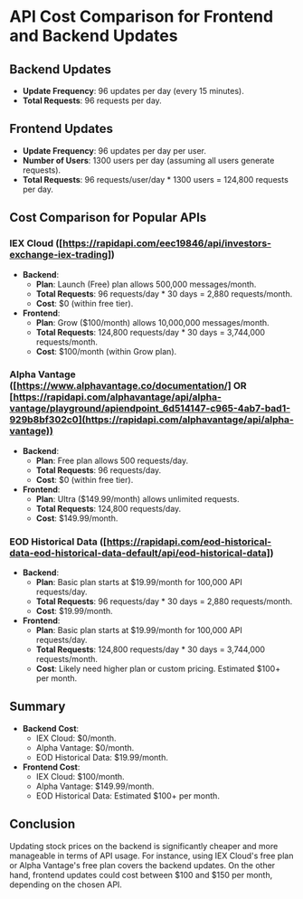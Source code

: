 # API Cost Comparison for Frontend and Backend Updates

## Backend Updates
- **Update Frequency**: 96 updates per day (every 15 minutes).
- **Total Requests**: 96 requests per day.

## Frontend Updates
- **Update Frequency**: 96 updates per day per user.
- **Number of Users**: 1300 users per day (assuming all users generate requests).
- **Total Requests**: 96 requests/user/day * 1300 users = 124,800 requests per day.

## Cost Comparison for Popular APIs

### IEX Cloud ([https://rapidapi.com/eec19846/api/investors-exchange-iex-trading])
- **Backend**:
  - **Plan**: Launch (Free) plan allows 500,000 messages/month.
  - **Total Requests**: 96 requests/day * 30 days = 2,880 requests/month.
  - **Cost**: $0 (within free tier).
- **Frontend**:
  - **Plan**: Grow ($100/month) allows 10,000,000 messages/month.
  - **Total Requests**: 124,800 requests/day * 30 days = 3,744,000 requests/month.
  - **Cost**: $100/month (within Grow plan).

### Alpha Vantage ([https://www.alphavantage.co/documentation/] OR [https://rapidapi.com/alphavantage/api/alpha-vantage/playground/apiendpoint_6d514147-c965-4ab7-bad1-929b8bf302c0](https://rapidapi.com/alphavantage/api/alpha-vantage))
- **Backend**:
  - **Plan**: Free plan allows 500 requests/day.
  - **Total Requests**: 96 requests/day.
  - **Cost**: $0 (within free tier).
- **Frontend**:
  - **Plan**: Ultra ($149.99/month) allows unlimited requests.
  - **Total Requests**: 124,800 requests/day.
  - **Cost**: $149.99/month.

### EOD Historical Data ([https://rapidapi.com/eod-historical-data-eod-historical-data-default/api/eod-historical-data])
- **Backend**:
  - **Plan**: Basic plan starts at $19.99/month for 100,000 API requests/day.
  - **Total Requests**: 96 requests/day * 30 days = 2,880 requests/month.
  - **Cost**: $19.99/month.
- **Frontend**:
  - **Plan**: Basic plan starts at $19.99/month for 100,000 API requests/day.
  - **Total Requests**: 124,800 requests/day * 30 days = 3,744,000 requests/month.
  - **Cost**: Likely need higher plan or custom pricing. Estimated $100+ per month.

## Summary
- **Backend Cost**:
  - IEX Cloud: $0/month.
  - Alpha Vantage: $0/month.
  - EOD Historical Data: $19.99/month.
- **Frontend Cost**:
  - IEX Cloud: $100/month.
  - Alpha Vantage: $149.99/month.
  - EOD Historical Data: Estimated $100+ per month.

## Conclusion
Updating stock prices on the backend is significantly cheaper and more manageable in terms of API usage. For instance, using IEX Cloud's free plan or Alpha Vantage's free plan covers the backend updates. On the other hand, frontend updates could cost between $100 and $150 per month, depending on the chosen API.
